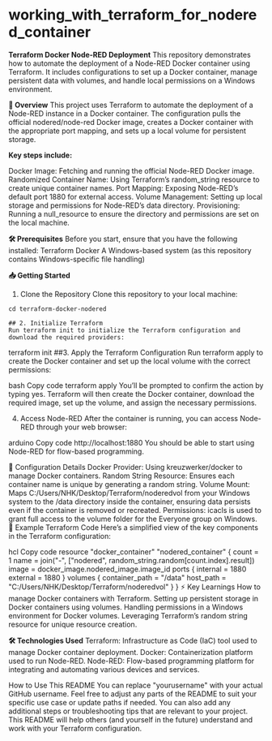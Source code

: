 # working_with_terraform_for_nodered_container

**Terraform Docker Node-RED Deployment**
This repository demonstrates how to automate the deployment of a Node-RED Docker container using Terraform. It includes configurations to set up a Docker container, manage persistent data with volumes, and handle local permissions on a Windows environment.

**🚀 Overview**
This project uses Terraform to automate the deployment of a Node-RED instance in a Docker container. The configuration pulls the official nodered/node-red Docker image, creates a Docker container with the appropriate port mapping, and sets up a local volume for persistent storage.

**Key steps include:**

Docker Image: Fetching and running the official Node-RED Docker image.
Randomized Container Name: Using Terraform’s random_string resource to create unique container names.
Port Mapping: Exposing Node-RED’s default port 1880 for external access.
Volume Management: Setting up local storage and permissions for Node-RED’s data directory.
Provisioning: Running a null_resource to ensure the directory and permissions are set on the local machine.

**🛠 Prerequisites**
Before you start, ensure that you have the following installed:
Terraform
Docker
A Windows-based system (as this repository contains Windows-specific file handling)

**📥 Getting Started**
1. Clone the Repository
Clone this repository to your local machine:


```git clone https://github.com/yourusername/terraform-docker-nodered.git
cd terraform-docker-nodered

## 2. Initialize Terraform
Run terraform init to initialize the Terraform configuration and download the required providers:
```
terraform init
##3. Apply the Terraform Configuration
Run terraform apply to create the Docker container and set up the local volume with the correct permissions:

bash
Copy code
terraform apply
You’ll be prompted to confirm the action by typing yes. Terraform will then create the Docker container, download the required image, set up the volume, and assign the necessary permissions.

4. Access Node-RED
After the container is running, you can access Node-RED through your web browser:

arduino
Copy code
http://localhost:1880
You should be able to start using Node-RED for flow-based programming.

🔧 Configuration Details
Docker Provider: Using kreuzwerker/docker to manage Docker containers.
Random String Resource: Ensures each container name is unique by generating a random string.
Volume Mount: Maps C:/Users/NHK/Desktop/Terraform/noderedvol from your Windows system to the /data directory inside the container, ensuring data persists even if the container is removed or recreated.
Permissions: icacls is used to grant full access to the volume folder for the Everyone group on Windows.
📝 Example Terraform Code
Here’s a simplified view of the key components in the Terraform configuration:

hcl
Copy code
resource "docker_container" "nodered_container" {
  count = 1
  name  = join("-", ["nodered", random_string.random[count.index].result])
  image = docker_image.nodered_image.image_id
  ports {
    internal = 1880
    external = 1880
  }
  volumes {
    container_path = "/data"
    host_path      = "C:/Users/NHK/Desktop/Terraform/noderedvol"
  }
}
⚡ Key Learnings
How to manage Docker containers with Terraform.
Setting up persistent storage in Docker containers using volumes.
Handling permissions in a Windows environment for Docker volumes.
Leveraging Terraform’s random string resource for unique resource creation.

**🛠 Technologies Used**
Terraform: Infrastructure as Code (IaC) tool used to manage Docker container deployment.
Docker: Containerization platform used to run Node-RED.
Node-RED: Flow-based programming platform for integrating and automating various devices and services.

How to Use This README
You can replace "yourusername" with your actual GitHub username.
Feel free to adjust any parts of the README to suit your specific use case or update paths if needed.
You can also add any additional steps or troubleshooting tips that are relevant to your project.
This README will help others (and yourself in the future) understand and work with your Terraform configuration.
